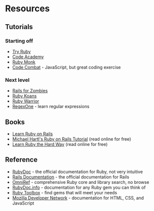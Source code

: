 # Resources

## Tutorials

### Starting off

* [Try Ruby](http://tryruby.org/)
* [Code Academy](http://www.codecademy.com/tracks/ruby)
* [Ruby Monk](https://rubymonk.com/)
* [Code Combat](http://codecombat.com/) - JavaScript, but great coding exercise

### Next level

* [Rails for Zombies](http://railsforzombies.org/)
* [Ruby Koans](http://rubykoans.com/)
* [Ruby Warrior](https://www.bloc.io/ruby-warrior/)
* [RegexOne](http://regexone.com/) - learn regular expressions

## Books

* [Learn Ruby on Rails](http://learn-rails.com/learn-ruby-on-rails.html)
* [Michael Hartl's Ruby on Rails Tutorial](http://www.railstutorial.org/) (read online for free)
* [Learn Ruby the Hard Way](http://ruby.learncodethehardway.org/) (read online for free)

## Reference

* [RubyDoc](http://ruby-doc.org/) - the official documentation for Ruby, not very intuitive
* [Rails Documentation](http://api.rubyonrails.org/) - the official documentation for Rails
* [OmniRef](https://www.omniref.com/) - comprehensive Ruby core and library search, no browse
* [RubyDoc.info](http://www.rubydoc.info/) - documentation for any Ruby gem you can think of
* [Ruby Toolbox](https://www.ruby-toolbox.com/) - find gems that will meet your needs
* [Mozilla Developer Network](https://developer.mozilla.org/en-US/docs/Web) - documentation for HTML, CSS, and JavaScript
